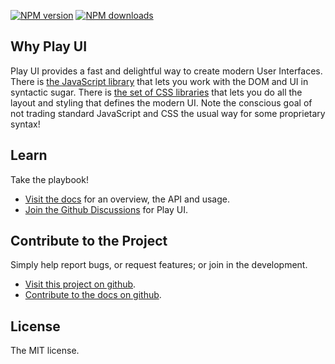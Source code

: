 
<!-- BADGES/ -->

<span class="badge-npmversion"><a href="https://npmjs.org/package/@webqit/play-ui" title="View this project on NPM"><img src="https://img.shields.io/npm/v/@webqit/play-ui.svg" alt="NPM version" /></a></span> <span class="badge-npmdownloads"><a href="https://npmjs.org/package/@webqit/play-ui" title="View this project on NPM"><img src="https://img.shields.io/npm/dm/@webqit/play-ui.svg" alt="NPM downloads" /></a></span>

<!-- /BADGES -->

## Why Play UI

Play UI provides a fast and delightful way to create modern User Interfaces. There is [the JavaScript library](docs/js) that lets you work with the DOM and UI in syntactic sugar. There is [the set of CSS libraries](docs/css) that lets you do all the layout and styling that defines the modern UI. Note the conscious goal of not trading standard JavaScript and CSS the usual way for some proprietary syntax!

## Learn

Take the playbook!

+ [Visit the docs](docs) for an overview, the API and usage.
+ [Join the Github Discussions](https://github.com/webqit/play-ui/discussions) for Play UI.

## Contribute to the Project

Simply help report bugs, or request features; or join in the development.

+ [Visit this project on github](https://github.com/webqit/play-ui).
+ [Contribute to the docs on github](https://github.com/webqit/webqit-tooling.docs/edit/master/play-ui/docs).

## License

The MIT license.
